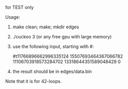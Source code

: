 for TEST only

Usage:
1. make clean; make; mkdir edges
2. ./cuckoo 3 (or any free gpu with large memory)
3. use the following input, starting with #:

   #t11766896662996335124 15507693464367066782 11106703918573284702 13318644351589048429 0
4. the result should be in edges/data.bin

Note that it is for 42-loops.
